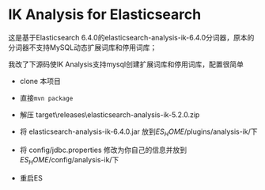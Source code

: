 IK Analysis for Elasticsearch
=============================

这是基于Elasticsearch 6.4.0的elasticsearch-analysis-ik-6.4.0分词器，原本的分词器不支持MySQL动态扩展词库和停用词库；

我改了下源码使IK Analysis支持mysql创建扩展词库和停用词库，配置很简单

- clone 本项目

- 直接`mvn package`

- 解压 target\releases\elasticsearch-analysis-ik-5.2.0.zip

- 将 elasticsearch-analysis-ik-6.4.0.jar 放到$ES_HOME$/plugins/analysis-ik/下

- 将 config/jdbc.properties 修改为你自己的信息并放到$ES_HOME$/config/analysis-ik/下

- 重启ES

